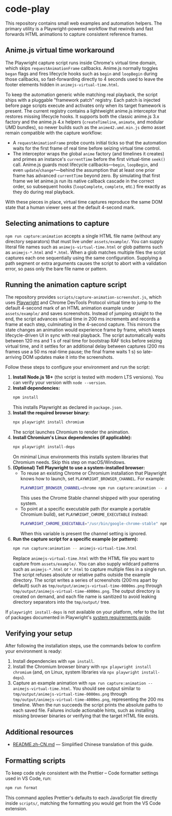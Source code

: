# code-play

This repository contains small web examples and automation helpers. The
primary utility is a Playwright-powered workflow that rewinds and fast forwards
HTML animations to capture consistent reference frames.

## Anime.js virtual time workaround

The Playwright capture script runs inside Chrome's virtual time domain, which
skips `requestAnimationFrame` callbacks. Anime.js normally toggles `began`
flags and fires lifecycle hooks such as `begin` and `loopBegin` during those
callbacks, so fast-forwarding directly to 4 seconds used to leave the footer
elements hidden in `animejs-virtual-time.html`.

To keep the automation generic while matching real playback, the script ships
with a pluggable "framework patch" registry. Each patch is injected before
page scripts execute and activates only when its target framework is present.
The current registry contains a lightweight anime.js interceptor that restores
missing lifecycle hooks. It supports both the classic anime.js 3.x factory and
the anime.js 4.x helpers (`createTimeline`, `animate`, and modular UMD bundles),
so newer builds such as the `anime42.umd.min.js` demo asset remain compatible
with the capture workflow:

* A `requestAnimationFrame` probe counts initial ticks so that the automation
  waits for the first frame of real time before seizing virtual time control.
* The interceptor wraps the global `anime` factory (and timelines it creates)
  and primes an instance's `currentTime` before the first virtual-time
  `seek()` call. Anime.js guards most lifecycle callbacks—`begin`, `loopBegin`,
  and even `update`/`change*`—behind the assumption that at least one prior
  frame has advanced `currentTime` beyond zero. By simulating that first frame
  we let anime.js run its native callback cascade in the correct order, so
  subsequent hooks (`loopComplete`, `complete`, etc.) fire exactly as they do
  during real playback.

With these pieces in place, virtual time captures reproduce the same DOM state
that a human viewer sees at the default 4-second mark.

## Selecting animations to capture

`npm run capture:animation` accepts a single HTML file name (without any
directory separators) that must live under `assets/example/`. You can supply
literal file names such as `animejs-virtual-time.html` or glob patterns such as
`animejs-*.html` and `*.html`. When a glob matches multiple files the script
captures each one sequentially using the same configuration. Supplying a path
segment or extra arguments causes the script to abort with a validation error,
so pass only the bare file name or pattern.

## Running the animation capture script

The repository provides `scripts/capture-animation-screenshot.js`, which uses
[Playwright](https://playwright.dev/) and Chrome DevTools Protocol virtual time
to jump to the default 4-second mark of an HTML animation example under
`assets/example/` and saves screenshots. Instead of jumping straight to the
end, the script advances virtual time in 200 ms increments and records a frame
at each step, culminating in the 4-second capture. This mirrors the state
changes an animation would experience frame by frame, which keeps
lifecycle-driven UI in sync with real playback. The script automatically waits
between 120 ms and 1 s of real time for bootstrap RAF ticks before seizing
virtual time, and it settles for an additional delay between captures (200 ms
frames use a 50 ms real-time pause; the final frame waits 1 s) so late-arriving
DOM updates make it into the screenshots.

Follow these steps to configure your environment and run the script:

1. **Install Node.js 18+** (the script is tested with modern LTS versions). You can verify your version with `node --version`.
2. **Install dependencies:**
   ```bash
   npm install
   ```
   This installs Playwright as declared in `package.json`.
3. **Install the required browser binary:**
   ```bash
   npx playwright install chromium
   ```
   The script launches Chromium to render the animation.
4. **Install Chromium's Linux dependencies (if applicable):**
   ```bash
   npx playwright install-deps
   ```
   On minimal Linux environments this installs system libraries that Chromium needs. Skip this step on macOS/Windows.
5. **(Optional) Tell Playwright to use a system-installed browser:**
   * To reuse an existing Chrome or Chromium installation that Playwright knows how to launch, set `PLAYWRIGHT_BROWSER_CHANNEL`. For example:
     ```bash
     PLAYWRIGHT_BROWSER_CHANNEL=chrome npm run capture:animation -- animejs-virtual-time.html
     ```
     This uses the Chrome Stable channel shipped with your operating system.
   * To point at a specific executable path (for example a portable Chromium build), set `PLAYWRIGHT_CHROME_EXECUTABLE` instead:
     ```bash
     PLAYWRIGHT_CHROME_EXECUTABLE="/usr/bin/google-chrome-stable" npm run capture:animation -- animejs-virtual-time.html
     ```
     When this variable is present the channel setting is ignored.
6. **Run the capture script for a specific example (or pattern):**
   ```bash
   npm run capture:animation -- animejs-virtual-time.html
   ```
   Replace `animejs-virtual-time.html` with the HTML file you want to capture
   from `assets/example/`. You can also supply wildcard patterns such as
   `animejs-*.html` or `*.html` to capture multiple files in a single run. The
   script refuses absolute or relative paths outside the example directory. The
   script writes a series of screenshots (200 ms apart by default) such as
   `tmp/output/animejs-virtual-time-0000ms.png` through
   `tmp/output/animejs-virtual-time-4000ms.png`. The output directory is created
   on demand, and each file name is sanitized to avoid leaking directory
   separators into the `tmp/output/` tree.

If `playwright install-deps` is not available on your platform, refer to the list of packages documented in Playwright's [system requirements guide](https://playwright.dev/docs/intro#system-requirements).

## Verifying your setup

After following the installation steps, use the commands below to confirm your
environment is ready:

1. Install dependencies with `npm install`.
2. Install the Chromium browser binary with `npx playwright install chromium`
   (and, on Linux, system libraries via `npx playwright install-deps`).
3. Capture an example animation with
   `npm run capture:animation -- animejs-virtual-time.html`. You should see
   output similar to `tmp/output/animejs-virtual-time-0000ms.png` through
   `tmp/output/animejs-virtual-time-4000ms.png`, representing the 200 ms
   timeline. When the run succeeds the script prints the absolute paths to each
   saved file. Failures include actionable hints, such as installing missing
   browser binaries or verifying that the target HTML file exists.

## Additional resources

* [README.zh-CN.md](README.zh-CN.md) — Simplified Chinese translation of this
  guide.

## Formatting scripts

To keep code style consistent with the Prettier – Code formatter settings used in VS Code, run:

```bash
npm run format
```

This command applies Prettier's defaults to each JavaScript file directly inside `scripts/`, matching the formatting you would get from the VS Code extension.
